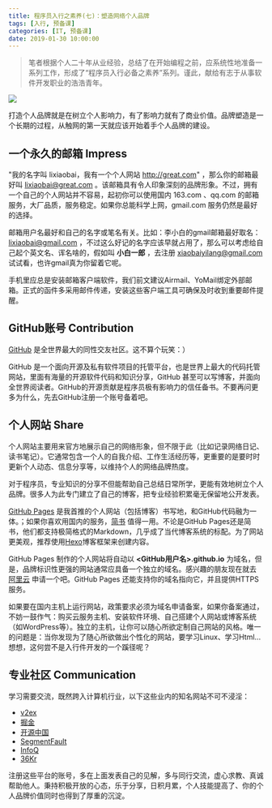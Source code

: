 ```yaml
---
title: 程序员入行之素养(七)：塑造网络个人品牌
tags: [入行, 预备课]
categories: [IT, 预备课]
date: 2019-01-30 10:00:00
---
```


>笔者根据个人二十年从业经验，总结了在开始编程之前，应系统性地准备一系列工作，形成了“程序员入行必备之素养”系列。谨此，献给有志于从事软件开发职业的浩浩青年。

![](https://img-camp.banyuan.club/prep/brand-path.png?x-oss-process=image/resize,w_600/sharpen,100)

打造个人品牌就是在树立个人影响力，有了影响力就有了商业价值。品牌塑造是一个长期的过程，从触网的第一天就应该开始着手个人品牌的建设。

## 一个永久的邮箱 Impress

"我的名字叫 lixiaobai，我有一个个人网站 http://great.com" ，那么你的邮箱最好叫 lixiaobai@great.com 。该邮箱具有令人印象深刻的品牌形象。不过，拥有一个自己的个人网站并不容易，起初你可以使用国内 163.com 、qq.com 的邮箱服务，大厂品质，服务稳定。如果你总能科学上网，gmail.com 服务仍然是最好的选择。

邮箱用户名最好和自己的名字或笔名有关。比如：李小白的gmail邮箱最好取名： lixiaobai@gmail.com ，不过这么好记的名字应该早就占用了，那么可以考虑给自己起个英文名、诨名啥的，假如叫 **小白一郎** ，去注册 xiaobaiyilang@gmail.com 试试看，也许gmail真为你留着它呢。

手机里应总是安装邮箱客户端软件，我们前文建议Airmail、YoMail绑定外部邮箱。正式的函件多采用邮件传递，安装这些客户端工具可确保及时收到重要邮件提醒。

## GitHub账号 Contribution
[GitHub](https://github.com) 是全世界最大的同性交友社区。这不算个玩笑：）

GitHub 是一个面向开源及私有软件项目的托管平台，也是世界上最大的代码托管网站，里面有海量的开源软件代码和知识分享，GitHub 甚至可以写博客，并面向全世界阅读者。GitHub的开源贡献是程序员极有影响力的信任备书。不要再问更多为什么，先去GitHub注册一个账号备着吧。

## 个人网站 Share

个人网站主要用来官方地展示自己的网络形象，但不限于此（比如记录网络日记、读书笔记）。它通常包含一个人的自我介绍、工作生活经历等，更重要的是要时时更新个人动态、信息分享等，以维持个人的网络品牌热度。

对于程序员，专业知识的分享不但能帮助自己总结日常所学，更能有效地树立个人品牌。很多人为此专门建立了自己的博客，把专业经验积累毫无保留地公开发表。

[GitHub Pages](https://pages.github.com/) 是我首推的个人网站（包括博客）书写地，和GitHub代码融为一体。；如果你喜欢用国内的服务，[简书](https://jianshu.com) 值得一用。不论是GitHub Pages还是简书，他们都支持极简格式的Markdown，几乎成了当代博客系统的标配。为了网站更美观，推荐使用[Hexo](https://hexo.io)博客框架来创建内容。

GitHub Pages 制作的个人网站将自动以 **<GitHub用户名>.github.io** 为域名，但是，品牌标识性更强的网站通常应具备一个独立的域名。感兴趣的朋友现在就去 [阿里云](https://aliyun.com) 申请一个吧。GitHub Pages 还能支持你的域名指向它，并且提供HTTPS服务。

如果要在国内主机上运行网站，政策要求必须为域名申请备案，如果你备案通过，不妨一鼓作气：购买云服务主机、安装软件环境、自己搭建个人网站或博客系统（如WordPress等）。独立的主机，让你可以随心所欲定制自己网站的风格。唯一的问题是：当你发现为了随心所欲做出个性化的网站，要学习Linux、学习Html... 想想，这何尝不是入行件开发的一个蹊径呢？

## 专业社区 Communication

学习需要交流，既然跨入计算机行业，以下这些业内的知名网站不可不浸淫：

* [v2ex](https://v2ex.com)
* [掘金](https://juejin.im/)
* [开源中国](https://www.oschina.net/)
* [SegmentFault](https://segmentfault.com/)
* [InfoQ](https://www.infoq.cn/)
* [36Kr](https://36kr.com)

注册这些平台的账号，多在上面发表自己的见解，多与同行交流，虚心求教、真诚帮助他人。秉持积极开放的心态，乐于分享，日积月累，个人技能提高了、你的个人品牌价值同时也得到了厚重的沉淀。